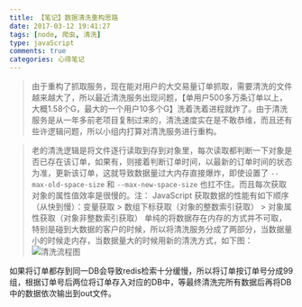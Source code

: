 ```yaml
---
title: 【笔记】数据清洗重构思路
date: 2017-03-12 19:41:27
tags: [node, 爬虫, 清洗]
type: javaScript
comments: true
categories: 心得笔记
---
```

> 由于重构了抓取服务，现在能对用户的大交易量订单抓取，需要清洗的文件越来越大了，所以最近清洗服务出现问题，【单用户500多万条订单以上，大概1.58个G，最大的一个用户10多个G】洗着洗着进程就炸了。由于清洗服务是从一年多前老项目复制过来的，清洗速度实在是不敢恭维，而且还有些许逻辑问题，所以小组内打算对清洗服务进行重构。

>老的清洗逻辑是将文件逐行读取到存到对象里，每次读取都判断一下对象是否已存在该订单，如果有，则接着判断订单时间，以最新的订单时间的状态为准，更新该订单，这就导致数据量过大内存直接爆炸，即使设置了 `--max-old-space-size` 和 `--max-new-space-size` 也扛不住。而且每次获取对象的属性值效率是很慢的。注： JavaScript 获取数据的性能有如下顺序（从快到慢）：变量获取 > 数组下标获取（对象的整数索引获取） > 对象属性获取（对象非整数索引获取）
单纯的将数据存在内存的方式并不可取，特别是碰到大数据的客户的时候，所以将清洗服务分成了两部分，当数据量小的时候走内存，当数据量大的时候用新的清洗方式，如下图：
![清洗流程图](http://i1.piimg.com/567571/d7f513cbb2d31915.png)

如果将订单都存到同一DB会导致redis检索十分缓慢，所以将订单按订单号分成99组，根据订单号后两位将订单存入对应的DB中，等最终清洗完所有数据后再将DB中的数据依次输出到out文件。

